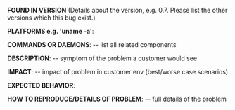 **FOUND IN VERSION** (Details about the version, e.g. 0.7. Please list the other versions which this bug exist.)


**PLATFORMS e.g. 'uname -a'**:


**COMMANDS OR DAEMONS**: -- list all related components


**DESCRIPTION**: -- symptom of the problem a customer would see


**IMPACT**: -- impact of problem in customer env (best/worse case scenarios)


**EXPECTED BEHAVIOR**:


**HOW TO REPRODUCE/DETAILS OF PROBLEM**: -- full details of the problem


